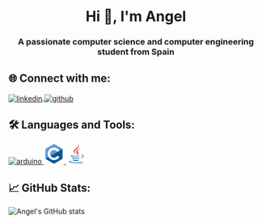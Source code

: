 <h1 align="center">Hi 👋, I'm Angel</h1>
<h3 align="center">A passionate computer science and computer engineering student from Spain</h3>

## 🌐 Connect with me:
<p align="left">
    <a href="https://linkedin.com/in/angel-mc" target="blank">
        <img align="center" src="https://cdn.jsdelivr.net/npm/simple-icons@3.0.1/icons/linkedin.svg" alt="linkedin" height="30" width="40"/>
    </a>
    <a href="https://github.com/anxelito" target="blank">
        <img align="center" src="https://cdn.jsdelivr.net/npm/simple-icons@3.0.1/icons/github.svg" alt="github" height="30" width="40"/>
    </a>
</p>

## 🛠️ Languages and Tools:
<p align="left">
    <a href="https://www.arduino.cc/" target="_blank" rel="noreferrer">
        <img src="https://cdn.worldvectorlogo.com/logos/arduino-1.svg" alt="arduino" width="40" height="40"/>
    </a>
    <a href="https://www.cprogramming.com/" target="_blank" rel="noreferrer">
        <img src="https://raw.githubusercontent.com/devicons/devicon/master/icons/c/c-original.svg" alt="c" width="40" height="40"/>
    </a>
    <a href="https://www.java.com" target="_blank" rel="noreferrer">
        <img src="https://raw.githubusercontent.com/devicons/devicon/master/icons/java/java-original.svg" alt="java" width="40" height="40"/>
    </a>
</p>

## 📈 GitHub Stats:
![Angel's GitHub stats](https://github-readme-stats.vercel.app/api?username=anxelito&show_icons=true&theme=tokyonight)
